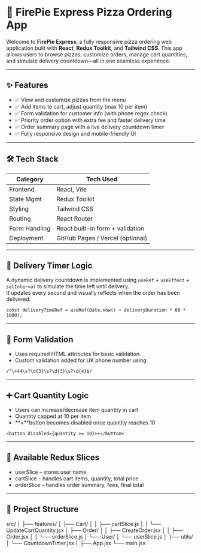 # 🍕 FirePie Express Pizza Ordering App

Welcome to **FirePie Express**, a fully responsive pizza ordering web application built with **React**, **Redux Toolkit**, and **Tailwind CSS**. This app allows users to browse pizzas, customize orders, manage cart quantities, and simulate delivery countdown—all in one seamless experience.

---

## ✨ Features

- ✅ View and customize pizzas from the menu
- ✅ Add items to cart, adjust quantity (max 10 per item)
- ✅ Form validation for customer info (with phone regex check)
- ✅ Priority order option with extra fee and faster delivery time
- ✅ Order summary page with a live delivery countdown timer
- ✅ Fully responsive design and mobile-friendly UI

---

## 🛠️ Tech Stack

| Category      | Tech Used                        |
| ------------- | -------------------------------- |
| Frontend      | React, Vite                      |
| State Mgmt    | Redux Toolkit                    |
| Styling       | Tailwind CSS                     |
| Routing       | React Router                     |
| Form Handling | React built-in form + validation |
| Deployment    | GitHub Pages / Vercel (optional) |

---

## 🚚 Delivery Timer Logic

A dynamic delivery countdown is implemented using `useRef` + `useEffect` + `setInterval` to simulate the time left until delivery.  
It updates every second and visually reflects when the order has been delivered.

```
const deliveryTimeRef = useRef(Date.now() + deliveryDuration * 60 * 1000);
```

---

## 🔐 Form Validation

- Uses required HTML attributes for basic validation.
- Custom validation added for UK phone number using:

```
/^\+44\s?\d{3}\s?\d{3}\s?\d{4}$/
```

---

## ➕ Cart Quantity Logic

- Users can increase/decrease item quantity in cart
- Quantity capped at 10 per item
- **+**button becomes disabled once quantity reaches 10

```
<button disabled={quantity >= 10}>+</button>
```

---

## 🧪 Available Redux Slices

- userSlice – stores user name
- cartSlice – handles cart items, quantity, total price
- orderSlice – handles order summary, fees, final total

---

## 📂 Project Structure

src/
│
├── features/
│ ├── Cart/
│ │ ├── cartSlice.js
│ │ └── UpdateCartQuantity.jsx
│ ├── Order/
│ │ ├── CreateOrder.jsx
│ │ ├── Order.jsx
│ │ └── orderSlice.js
│ └── User/
│ └── userSlice.js
│
├── utils/
│ └── CountdownTimer.jsx
│
├── App.jsx
└── main.jsx

